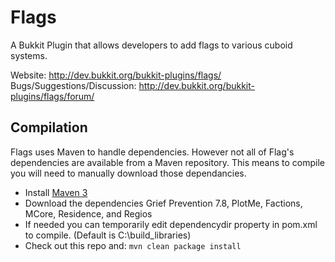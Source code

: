 Flags
=====

A Bukkit Plugin that allows developers to add flags to various cuboid systems.

Website: <http://dev.bukkit.org/bukkit-plugins/flags/>  
Bugs/Suggestions/Discussion: <http://dev.bukkit.org/bukkit-plugins/flags/forum/>  

Compilation
-----------

Flags uses Maven to handle dependencies.  However not all of Flag's dependencies are available from a Maven repository. This means to compile you will need to manually download those dependancies.
* Install [Maven 3](http://maven.apache.org/download.html)
* Download the dependencies Grief Prevention 7.8, PlotMe, Factions, MCore, Residence, and Regios
* If needed you can temporarily edit dependencydir property in pom.xml to compile. (Default is C:\build_libraries)
* Check out this repo and: `mvn clean package install`
